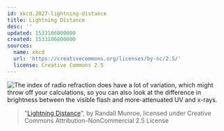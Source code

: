 ```yaml
---
id: xkcd.2027-lightning-distance
title: Lightning Distance
desc: ''
updated: 1533106800000
created: 1533106800000
sources:
  name: xkcd
  url: 'https://creativecommons.org/licenses/by-nc/2.5/'
  license: Creative Commons 2.5
---
```

![The index of radio refraction does have a lot of variation, which might throw off your calculations, so you can also look at the difference in brightness between the visible flash and more-attenuated UV and x-rays.](https://imgs.xkcd.com/comics/lightning_distance.png)
> "[Lightning Distance](https://xkcd.com/2027/)", by Randall Munroe, licensed under Creative Commons Attribution-NonCommercial 2.5 License
